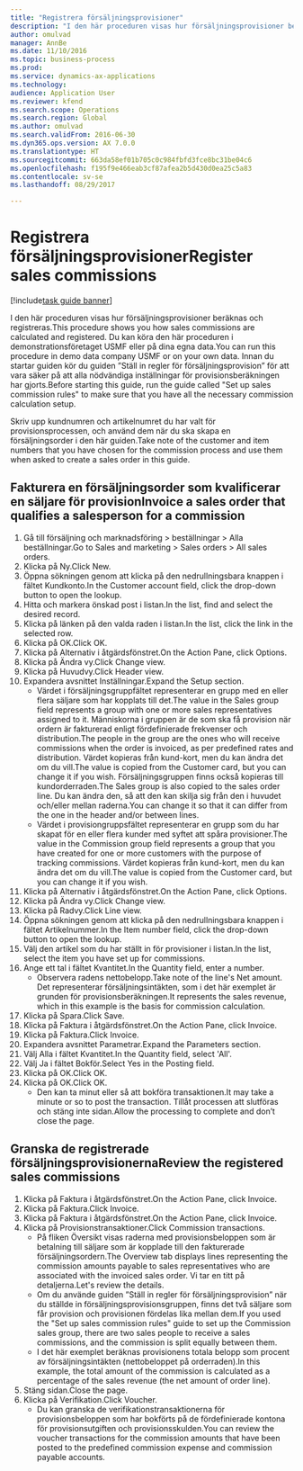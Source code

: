 ```yaml
--- 
title: "Registrera försäljningsprovisioner"
description: "I den här proceduren visas hur försäljningsprovisioner beräknas och registreras."
author: omulvad
manager: AnnBe
ms.date: 11/10/2016
ms.topic: business-process
ms.prod: 
ms.service: dynamics-ax-applications
ms.technology: 
audience: Application User
ms.reviewer: kfend
ms.search.scope: Operations
ms.search.region: Global
ms.author: omulvad
ms.search.validFrom: 2016-06-30
ms.dyn365.ops.version: AX 7.0.0
ms.translationtype: HT
ms.sourcegitcommit: 663da58ef01b705c0c984fbfd3fce8bc31be04c6
ms.openlocfilehash: f195f9e466eab3cf87afea2b5d430d0ea25c5a83
ms.contentlocale: sv-se
ms.lasthandoff: 08/29/2017

---
```

# <a name="register-sales-commissions"></a><span data-ttu-id="899db-103">Registrera försäljningsprovisioner</span><span class="sxs-lookup"><span data-stu-id="899db-103">Register sales commissions</span></span>

[!include[task guide banner](../../includes/task-guide-banner.md)]

<span data-ttu-id="899db-104">I den här proceduren visas hur försäljningsprovisioner beräknas och registreras.</span><span class="sxs-lookup"><span data-stu-id="899db-104">This procedure shows you how sales commissions are calculated and registered.</span></span> <span data-ttu-id="899db-105">Du kan köra den här proceduren i demonstrationsföretaget USMF eller på dina egna data.</span><span class="sxs-lookup"><span data-stu-id="899db-105">You can run this procedure in demo data company USMF or on your own data.</span></span> <span data-ttu-id="899db-106">Innan du startar guiden kör du guiden ”Ställ in regler för försäljningsprovision” för att vara säker på att alla nödvändiga inställningar för provisionsberäkningen har gjorts.</span><span class="sxs-lookup"><span data-stu-id="899db-106">Before starting this guide, run the guide called "Set up sales commission rules" to make sure that you have all the necessary commission calculation setup.</span></span>

<span data-ttu-id="899db-107">Skriv upp kundnumren och artikelnumret du har valt för provisionsprocessen, och använd dem när du ska skapa en försäljningsorder i den här guiden.</span><span class="sxs-lookup"><span data-stu-id="899db-107">Take note of the customer and item numbers that you have chosen for the commission process and use them when asked to create a sales order in this guide.</span></span>


## <a name="invoice-a-sales-order-that-qualifies-a-salesperson-for-a-commission"></a><span data-ttu-id="899db-108">Fakturera en försäljningsorder som kvalificerar en säljare för provision</span><span class="sxs-lookup"><span data-stu-id="899db-108">Invoice a sales order that qualifies a salesperson for a commission</span></span>
1. <span data-ttu-id="899db-109">Gå till försäljning och marknadsföring > beställningar > Alla beställningar.</span><span class="sxs-lookup"><span data-stu-id="899db-109">Go to Sales and marketing > Sales orders > All sales orders.</span></span>
2. <span data-ttu-id="899db-110">Klicka på Ny.</span><span class="sxs-lookup"><span data-stu-id="899db-110">Click New.</span></span>
3. <span data-ttu-id="899db-111">Öppna sökningen genom att klicka på den nedrullningsbara knappen i fältet Kundkonto.</span><span class="sxs-lookup"><span data-stu-id="899db-111">In the Customer account field, click the drop-down button to open the lookup.</span></span>
4. <span data-ttu-id="899db-112">Hitta och markera önskad post i listan.</span><span class="sxs-lookup"><span data-stu-id="899db-112">In the list, find and select the desired record.</span></span>
5. <span data-ttu-id="899db-113">Klicka på länken på den valda raden i listan.</span><span class="sxs-lookup"><span data-stu-id="899db-113">In the list, click the link in the selected row.</span></span>
6. <span data-ttu-id="899db-114">Klicka på OK.</span><span class="sxs-lookup"><span data-stu-id="899db-114">Click OK.</span></span>
7. <span data-ttu-id="899db-115">Klicka på Alternativ i åtgärdsfönstret.</span><span class="sxs-lookup"><span data-stu-id="899db-115">On the Action Pane, click Options.</span></span>
8. <span data-ttu-id="899db-116">Klicka på Ändra vy.</span><span class="sxs-lookup"><span data-stu-id="899db-116">Click Change view.</span></span>
9. <span data-ttu-id="899db-117">Klicka på Huvudvy.</span><span class="sxs-lookup"><span data-stu-id="899db-117">Click Header view.</span></span>
10. <span data-ttu-id="899db-118">Expandera avsnittet Inställningar.</span><span class="sxs-lookup"><span data-stu-id="899db-118">Expand the Setup section.</span></span>
    * <span data-ttu-id="899db-119">Värdet i försäljningsgruppfältet representerar en grupp med en eller flera säljare som har kopplats till det.</span><span class="sxs-lookup"><span data-stu-id="899db-119">The value in the Sales group field represents a group with one or more sales representatives assigned to it.</span></span> <span data-ttu-id="899db-120">Människorna i gruppen är de som ska få provision när ordern är fakturerad enligt fördefinierade frekvenser och distribution.</span><span class="sxs-lookup"><span data-stu-id="899db-120">The people in the group are the ones who will receive commissions when the order is invoiced, as per predefined rates and distribution.</span></span>   <span data-ttu-id="899db-121">Värdet kopieras från kund-kort, men du kan ändra det om du vill.</span><span class="sxs-lookup"><span data-stu-id="899db-121">The value is copied from the Customer card, but you can change it if you wish.</span></span>  <span data-ttu-id="899db-122">Försäljningsgruppen finns också kopieras till kundorderraden.</span><span class="sxs-lookup"><span data-stu-id="899db-122">The Sales group is also copied to the sales order line.</span></span> <span data-ttu-id="899db-123">Du kan ändra den, så att den kan skilja sig från den i huvudet och/eller mellan raderna.</span><span class="sxs-lookup"><span data-stu-id="899db-123">You can change it so that it can differ from the one in the header and/or between lines.</span></span>  
    * <span data-ttu-id="899db-124">Värdet i provisiongruppsfältet representerar en grupp som du har skapat för en eller flera kunder med syftet att spåra provisioner.</span><span class="sxs-lookup"><span data-stu-id="899db-124">The value in the Commission group field represents a group that you have created for one or more customers with the purpose of tracking commissions.</span></span>   <span data-ttu-id="899db-125">Värdet kopieras från kund-kort, men du kan ändra det om du vill.</span><span class="sxs-lookup"><span data-stu-id="899db-125">The value is copied from the Customer card, but you can change it if you wish.</span></span>   
11. <span data-ttu-id="899db-126">Klicka på Alternativ i åtgärdsfönstret.</span><span class="sxs-lookup"><span data-stu-id="899db-126">On the Action Pane, click Options.</span></span>
12. <span data-ttu-id="899db-127">Klicka på Ändra vy.</span><span class="sxs-lookup"><span data-stu-id="899db-127">Click Change view.</span></span>
13. <span data-ttu-id="899db-128">Klicka på Radvy.</span><span class="sxs-lookup"><span data-stu-id="899db-128">Click Line view.</span></span>
14. <span data-ttu-id="899db-129">Öppna sökningen genom att klicka på den nedrullningsbara knappen i fältet Artikelnummer.</span><span class="sxs-lookup"><span data-stu-id="899db-129">In the Item number field, click the drop-down button to open the lookup.</span></span>
15. <span data-ttu-id="899db-130">Välj den artikel som du har ställt in för provisioner i listan.</span><span class="sxs-lookup"><span data-stu-id="899db-130">In the list, select the item you have set up for commissions.</span></span> 
16. <span data-ttu-id="899db-131">Ange ett tal i fältet Kvantitet.</span><span class="sxs-lookup"><span data-stu-id="899db-131">In the Quantity field, enter a number.</span></span>
    * <span data-ttu-id="899db-132">Observera radens nettobelopp.</span><span class="sxs-lookup"><span data-stu-id="899db-132">Take note of the line's Net amount.</span></span> <span data-ttu-id="899db-133">Det representerar försäljningsintäkten, som i det här exemplet är grunden för provisionsberäkningen.</span><span class="sxs-lookup"><span data-stu-id="899db-133">It represents the sales revenue, which in this example is the basis for commission calculation.</span></span>  
17. <span data-ttu-id="899db-134">Klicka på Spara.</span><span class="sxs-lookup"><span data-stu-id="899db-134">Click Save.</span></span>
18. <span data-ttu-id="899db-135">Klicka på Faktura i åtgärdsfönstret.</span><span class="sxs-lookup"><span data-stu-id="899db-135">On the Action Pane, click Invoice.</span></span>
19. <span data-ttu-id="899db-136">Klicka på Faktura.</span><span class="sxs-lookup"><span data-stu-id="899db-136">Click Invoice.</span></span>
20. <span data-ttu-id="899db-137">Expandera avsnittet Parametrar.</span><span class="sxs-lookup"><span data-stu-id="899db-137">Expand the Parameters section.</span></span>
21. <span data-ttu-id="899db-138">Välj Alla i fältet Kvantitet.</span><span class="sxs-lookup"><span data-stu-id="899db-138">In the Quantity field, select 'All'.</span></span>
22. <span data-ttu-id="899db-139">Välj Ja i fältet Bokför.</span><span class="sxs-lookup"><span data-stu-id="899db-139">Select Yes in the Posting field.</span></span>
23. <span data-ttu-id="899db-140">Klicka på OK.</span><span class="sxs-lookup"><span data-stu-id="899db-140">Click OK.</span></span>
24. <span data-ttu-id="899db-141">Klicka på OK.</span><span class="sxs-lookup"><span data-stu-id="899db-141">Click OK.</span></span>
    * <span data-ttu-id="899db-142">Den kan ta minut eller så att bokföra transaktionen.</span><span class="sxs-lookup"><span data-stu-id="899db-142">It may take a minute or so to post the transaction.</span></span> <span data-ttu-id="899db-143">Tillåt processen att slutföras och stäng inte sidan.</span><span class="sxs-lookup"><span data-stu-id="899db-143">Allow the processing to complete and don’t close the page.</span></span>  

## <a name="review-the-registered-sales-commissions"></a><span data-ttu-id="899db-144">Granska de registrerade försäljningsprovisionerna</span><span class="sxs-lookup"><span data-stu-id="899db-144">Review the registered sales commissions</span></span>
1. <span data-ttu-id="899db-145">Klicka på Faktura i åtgärdsfönstret.</span><span class="sxs-lookup"><span data-stu-id="899db-145">On the Action Pane, click Invoice.</span></span>
2. <span data-ttu-id="899db-146">Klicka på Faktura.</span><span class="sxs-lookup"><span data-stu-id="899db-146">Click Invoice.</span></span>
3. <span data-ttu-id="899db-147">Klicka på Faktura i åtgärdsfönstret.</span><span class="sxs-lookup"><span data-stu-id="899db-147">On the Action Pane, click Invoice.</span></span>
4. <span data-ttu-id="899db-148">Klicka på Provisionstransaktioner.</span><span class="sxs-lookup"><span data-stu-id="899db-148">Click Commission transactions.</span></span>
    * <span data-ttu-id="899db-149">På fliken Översikt visas raderna med provisionsbeloppen som är betalning till säljare som är kopplade till den fakturerade försäljningsordern.</span><span class="sxs-lookup"><span data-stu-id="899db-149">The Overview tab displays lines representing the commission amounts payable to sales representatives who are associated with the invoiced sales order.</span></span> <span data-ttu-id="899db-150">Vi tar en titt på detaljerna.</span><span class="sxs-lookup"><span data-stu-id="899db-150">Let's review the details.</span></span>     
    * <span data-ttu-id="899db-151">Om du använde guiden ”Ställ in regler för försäljningsprovision” när du ställde in försäljningsprovisionsgruppen, finns det två säljare som får provision och provisionen fördelas lika mellan dem.</span><span class="sxs-lookup"><span data-stu-id="899db-151">If you used the "Set up sales commission rules" guide to set up the Commission sales group, there are two sales people to receive a sales commissions, and the commission is split equally between them.</span></span>  
    * <span data-ttu-id="899db-152">I det här exemplet beräknas provisionens totala belopp som procent av försäljningsintäkten (nettobeloppet på orderraden).</span><span class="sxs-lookup"><span data-stu-id="899db-152">In this example, the total amount of the commission is calculated as a percentage of the sales revenue (the net amount of order line).</span></span>   
5. <span data-ttu-id="899db-153">Stäng sidan.</span><span class="sxs-lookup"><span data-stu-id="899db-153">Close the page.</span></span>
6. <span data-ttu-id="899db-154">Klicka på Verifikation.</span><span class="sxs-lookup"><span data-stu-id="899db-154">Click Voucher.</span></span>
    * <span data-ttu-id="899db-155">Du kan granska de verifikationstransaktionerna för provisionsbeloppen som har bokförts på de fördefinierade kontona för provisionsutgiften och provisionsskulden.</span><span class="sxs-lookup"><span data-stu-id="899db-155">You can review the voucher transactions for the commission amounts that have been posted to the predefined commission expense and commission payable accounts.</span></span>  



